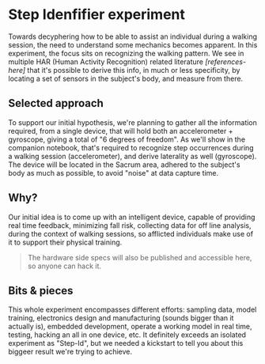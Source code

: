 # Step Idenfifier experiment

Towards decyphering how to be able to assist an individual during a walking session, the need to understand some mechanics becomes apparent. In this experiment, the focus sits on recognizing the walking pattern. We see in multiple HAR (Human Activity Recognition) related literature *[references-here]* that it's possible to derive this info, in much or less specificity, by locating a set of sensors in the subject's body, and measure from there.

## Selected approach
To support our initial hypothesis, we're planning to gather all the information required, from a single device, that will hold both an accelerometer + gyroscope, giving a total of "6 degrees of freedom". As we'll show in the companion notebook, that's required to recognize step occurrences during a walking session (accelerometer), and derive laterality as well (gyroscope). The device will be located in the Sacrum area, adhered to the subject's body as much as possible, to avoid "noise" at data capture time.

## Why?
Our initial idea is to come up with an intelligent device, capable of providing real time feedback, minimizing fall risk, collecting data for off line analysis, during the context of walking sessions, so afflicted individuals make use of it to support their physical training.

> The hardware side specs will also be published and accessible here, so anyone can hack it.

## Bits & pieces
This whole experiment encompasses different efforts: sampling data, model training, electronics design and manufacturing (sounds bigger than it actually is), embedded development, operate a working model in real time, testing, hacking an all in one device, etc. It definitely exceeds an isolated experiment as "Step-Id", but we needed a kickstart to tell you about this biggeer result we're trying to achieve.


